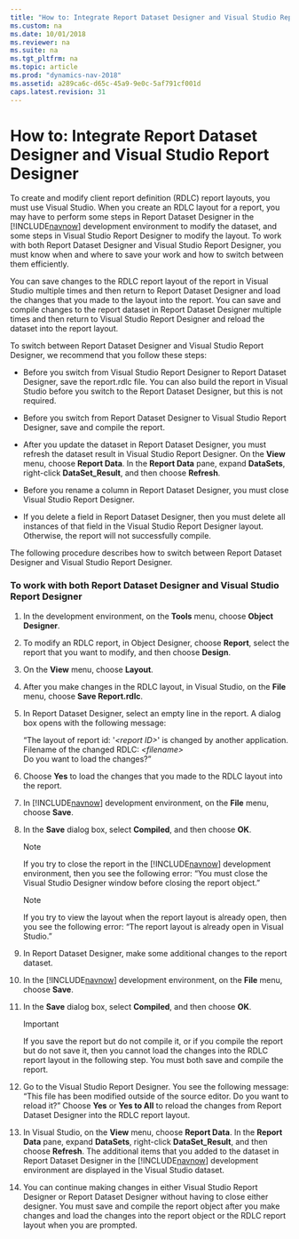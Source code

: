 ```yaml
---
title: "How to: Integrate Report Dataset Designer and Visual Studio Report Designer"
ms.custom: na
ms.date: 10/01/2018
ms.reviewer: na
ms.suite: na
ms.tgt_pltfrm: na
ms.topic: article
ms.prod: "dynamics-nav-2018"
ms.assetid: a289ca6c-d65c-45a9-9e0c-5af791cf001d
caps.latest.revision: 31
---
```

# How to: Integrate Report Dataset Designer and Visual Studio Report Designer
To create and modify client report definition \(RDLC\) report layouts, you must use Visual Studio. When you create an RDLC layout for a report, you may have to perform some steps in Report Dataset Designer in the [!INCLUDE[navnow](includes/navnow_md.md)] development environment to modify the dataset, and some steps in Visual Studio Report Designer to modify the layout. To work with both Report Dataset Designer and Visual Studio Report Designer, you must know when and where to save your work and how to switch between them efficiently.  
  
 You can save changes to the RDLC report layout of the report in Visual Studio multiple times and then return to Report Dataset Designer and load the changes that you made to the layout into the report. You can save and compile changes to the report dataset in Report Dataset Designer multiple times and then return to Visual Studio Report Designer and reload the dataset into the report layout.  
  
 To switch between Report Dataset Designer and Visual Studio Report Designer, we recommend that you follow these steps:  
  
-   Before you switch from Visual Studio Report Designer to Report Dataset Designer, save the report.rdlc file. You can also build the report in Visual Studio before you switch to the Report Dataset Designer, but this is not required.  
  
-   Before you switch from Report Dataset Designer to Visual Studio Report Designer, save and compile the report.  
  
-   After you update the dataset in Report Dataset Designer, you must refresh the dataset result in Visual Studio Report Designer. On the **View** menu, choose **Report Data**. In the **Report Data** pane, expand **DataSets**, right-click **DataSet\_Result**, and then choose **Refresh**.  
  
-   Before you rename a column in Report Dataset Designer, you must close Visual Studio Report Designer.  
  
-   If you delete a field in Report Dataset Designer, then you must delete all instances of that field in the Visual Studio Report Designer layout. Otherwise, the report will not successfully compile.  
  
 The following procedure describes how to switch between Report Dataset Designer and Visual Studio Report Designer.  
  
### To work with both Report Dataset Designer and Visual Studio Report Designer  
  
1.  In the development environment, on the **Tools** menu, choose **Object Designer**.  
  
2.  To modify an RDLC report, in Object Designer, choose **Report**, select the report that you want to modify, and then choose **Design**.  
  
3.  On the **View** menu, choose **Layout**.  
  
4.  After you make changes in the RDLC layout, in Visual Studio, on the **File** menu, choose **Save Report.rdlc**.  
  
5.  In Report Dataset Designer, select an empty line in the report. A dialog box opens with the following message:  
  
     “The layout of report id: '*\<report ID>*' is changed by another application.   
    Filename of the changed RDLC: *\<filename>*  
    Do you want to load the changes?”  
  
6.  Choose **Yes** to load the changes that you made to the RDLC layout into the report.  
  
7.  In [!INCLUDE[navnow](includes/navnow_md.md)] development environment, on the **File** menu, choose **Save**.  
  
8.  In the **Save** dialog box, select **Compiled**, and then choose **OK**.  
  
    > [!NOTE]  
    >  If you try to close the report in the [!INCLUDE[navnow](includes/navnow_md.md)] development environment, then you see the following error:  “You must close the Visual Studio Designer window before closing the report object.”  
  
    > [!NOTE]  
    >  If you try to view the layout when the report layout is already open, then you see the following error:  “The report layout is already open in Visual Studio.”  
  
9. In Report Dataset Designer, make some additional changes to the report dataset.  
  
10. In the [!INCLUDE[navnow](includes/navnow_md.md)] development environment, on the **File** menu, choose **Save**.  
  
11. In the **Save** dialog box, select **Compiled**, and then choose **OK**.  
  
    > [!IMPORTANT]  
    >  If you save the report but do not compile it, or if you compile the report but do not save it, then you cannot load the changes into the RDLC report layout in the following step. You must both save and compile the report.  
  
12. Go to the Visual Studio Report Designer. You see the following message:  “This file has been modified outside of the source editor. Do you want to reload it?” Choose **Yes** or **Yes to All** to reload the changes from Report Dataset Designer into the RDLC report layout.  
  
13. In Visual Studio, on the **View** menu, choose **Report Data**. In the **Report Data** pane, expand **DataSets**, right-click **DataSet\_Result**, and then choose **Refresh**. The additional items that you added to the dataset in Report Dataset Designer in the [!INCLUDE[navnow](includes/navnow_md.md)] development environment are displayed in the Visual Studio dataset.  
  
14. You can continue making changes in either Visual Studio Report Designer or Report Dataset Designer without having to close either designer. You must save and compile the report object after you make changes and load the changes into the report object or the RDLC report layout when you are prompted.
